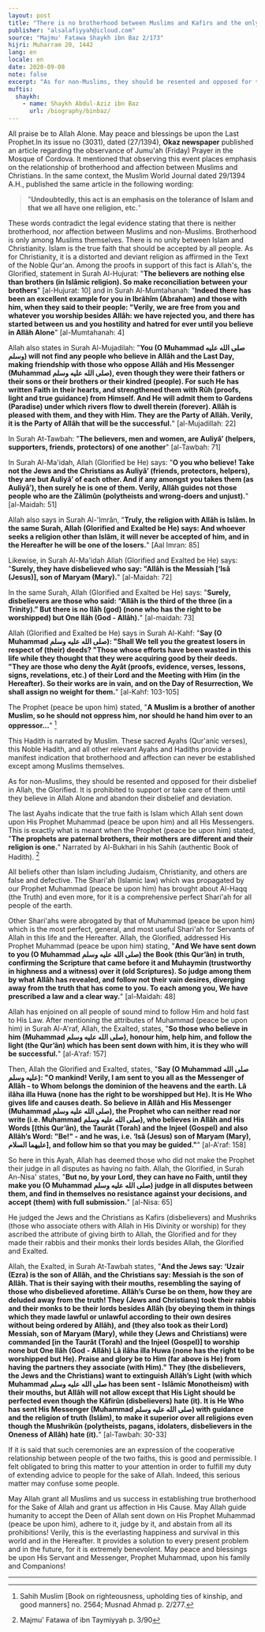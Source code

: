 ```yaml
---
layout: post
title: "There is no brotherhood between Muslims and Kafirs and the only true religion is Islam"
publisher: "alsalafiyyah@icloud.com"
source: "Majmu' Fatawa Shaykh ibn Baz 2/173"
hijri: Muharram 20, 1442
lang: en
locale: en
date: 2020-09-08
note: false
excerpt: "As for non-Muslims, they should be resented and opposed for their disbelief in Allah, the Glorified. It is prohibited to support or take care of them until they believe in Allah Alone and abandon their disbelief and deviation."
muftis:
  shaykh: 
    - name: Shaykh Abdul-Aziz ibn Baz
      url: /biography/binbaz/
---
```


All praise be to Allah Alone. May peace and blessings be upon the Last Prophet.In its issue no (3031), dated (27/1394), **Okaz newspaper** published an article regarding the observance of Jumu'ah (Friday) Prayer in the Mosque of Cordova. It mentioned that observing this event places emphasis on the relationship of brotherhood and affection between Muslims and Christians. In the same context, the Muslim World Journal dated 29/1394 A.H., published the same article in the following wording: 

> "**Undoubtedly, this act is an emphasis on the tolerance of Islam and that we all have one religion, etc.**"

These words contradict the legal evidence stating that there is neither brotherhood, nor affection between Muslims and non-Muslims. Brotherhood is only among Muslims themselves. There is no unity between Islam and Christianity. Islam is the true faith that should be accepted by all people. As for Christianity, it is a distorted and deviant religion as affirmed in the Text of the Noble Qur'an. Among the proofs in support of this fact is Allah's, the Glorified, statement in Surah Al-Hujurat: "**The believers are nothing else than brothers (in Islâmic religion). So make reconciliation between your brothers**" [al-Hujurat: 10] and in Surah Al-Mumtahanah: "**Indeed there has been an excellent example for you in Ibrâhîm (Abraham) and those with him, when they said to their people: "Verily, we are free from you and whatever you worship besides Allâh: we have rejected you, and there has started between us and you hostility and hatred for ever until you believe in Allâh Alone**" [al-Mumtahanah: 4]

Allah also states in Surah Al-Mujadilah: "**You (O Muhammad صلى الله عليه وسلم) will not find any people who believe in Allâh and the Last Day, making friendship with those who oppose Allâh and His Messenger (Muhammad صلى الله عليه وسلم), even though they were their fathers or their sons or their brothers or their kindred (people). For such He has written Faith in their hearts, and strengthened them with Rûh (proofs, light and true guidance) from Himself. And He will admit them to Gardens (Paradise) under which rivers flow to dwell therein (forever). Allâh is pleased with them, and they with Him. They are the Party of Allâh. Verily, it is the Party of Allâh that will be the successful.**" [al-Mujadillah: 22]

In Surah At-Tawbah: "**The believers, men and women, are Auliyâ’ (helpers, supporters, friends, protectors) of one another**" [al-Tawbah: 71]

In Surah Al-Ma'idah, Allah (Glorified be He) says: "**O you who believe! Take not the Jews and the Christians as Auliyâ’ (friends, protectors, helpers), they are but Auliyâ’ of each other. And if any amongst you takes them (as Auliyâ’), then surely he is one of them. Verily, Allâh guides not those people who are the Zâlimûn (polytheists and wrong-doers and unjust).**" [al-Maidah: 51]

Allah also says in Surah Al-'Imrân, "**Truly, the religion with Allâh is Islâm. In the same Surah, Allah (Glorified and Exalted be He) says: And whoever seeks a religion other than Islâm, it will never be accepted of him, and in the Hereafter he will be one of the losers.**" [Aal Imran: 85] 

Likewise, in Surah Al-Ma'idah Allah (Glorified and Exalted be He) says: "**Surely, they have disbelieved who say: "Allâh is the Messiah [‘Isâ (Jesus)], son of Maryam (Mary).**" [al-Maidah: 72]

In the same Surah, Allah (Glorified and Exalted be He) says: "**Surely, disbelievers are those who said: “Allâh is the third of the three (in a Trinity).” But there is no Ilâh (god) (none who has the right to be worshipped) but One Ilâh (God - Allâh).**" [al-maidah: 73]

Allah (Glorified and Exalted be He) says in Surah Al-Kahf: "**Say (O Muhammad صلى الله عليه وسلم): "Shall We tell you the greatest losers in respect of (their) deeds? "Those whose efforts have been wasted in this life while they thought that they were acquiring good by their deeds. "They are those who deny the Ayât (proofs, evidence, verses, lessons, signs, revelations, etc.) of their Lord and the Meeting with Him (in the Hereafter). So their works are in vain, and on the Day of Resurrection, We shall assign no weight for them.**" [al-Kahf: 103-105]

The Prophet (peace be upon him) stated, "**A Muslim is a brother of another Muslim, so he should not oppress him, nor should he hand him over to an oppressor...**" [^1]

This Hadith is narrated by Muslim. These sacred Ayahs (Qur'anic verses), this Noble Hadith, and all other relevant Ayahs and Hadiths provide a manifest indication that brotherhood and affection can never be established except among Muslims themselves.

As for non-Muslims, they should be resented and opposed for their disbelief in Allah, the Glorified. It is prohibited to support or take care of them until they believe in Allah Alone and abandon their disbelief and deviation.

The last Ayahs indicate that the true faith is Islam which Allah sent down upon His Prophet Muhammad (peace be upon him) and all His Messengers. This is exactly what is meant when the Prophet (peace be upon him) stated, "**The prophets are paternal brothers, their mothers are different and their religion is one.**" Narrated by Al-Bukhari in his Sahih (authentic Book of Hadith). [^2]

All beliefs other than Islam including Judaism, Christianity, and others are false and defective. The Shari'ah (Islamic law) which was propagated by our Prophet Muhammad (peace be upon him) has brought about Al-Haqq (the Truth) and even more, for it is a comprehensive perfect Shari'ah for all people of the earth. 

Other Shari'ahs were abrogated by that of Muhammad (peace be upon him) which is the most perfect, general, and most useful Shari'ah for Servants of Allah in this life and the Hereafter. Allah, the Glorified, addressed His Prophet Muhammad (peace be upon him) stating, "**And We have sent down to you (O Muhammad صلى الله عليه وسلم) the Book (this Qur’ân) in truth, confirming the Scripture that came before it and Muhaymin (trustworthy in highness and a witness) over it (old Scriptures). So judge among them by what Allâh has revealed, and follow not their vain desires, diverging away from the truth that has come to you. To each among you, We have prescribed a law and a clear way.**" [al-Maidah: 48] 

Allah has enjoined on all people of sound mind to follow Him and hold fast to His Law. After mentioning the attributes of Muhammad (peace be upon him) in Surah Al-A'raf, Allah, the Exalted, states, "**So those who believe in him (Muhammad صلى الله عليه وسلم), honour him, help him, and follow the light (the Qur’ân) which has been sent down with him, it is they who will be successful.**" [al-A'raf: 157]

Then, Allah the Glorified and Exalted, states, "**Say (O Muhammad صلى الله عليه وسلم): "O mankind! Verily, I am sent to you all as the Messenger of Allâh - to Whom belongs the dominion of the heavens and the earth. Lâ ilâha illa Huwa (none has the right to be worshipped but He). It is He Who gives life and causes death. So believe in Allâh and His Messenger (Muhammad صلى الله عليه وسلم), the Prophet who can neither read nor write (i.e. Muhammad صلى الله عليه وسلم), who believes in Allâh and His Words [(this Qur’ân), the Taurât (Torah) and the Injeel (Gospel) and also Allâh’s Word: "Be!" - and he was, i.e. ‘Isâ (Jesus) son of Maryam (Mary), عليهما السلام], and follow him so that you may be guided."**" [al-A'raf: 158]

So here in this Ayah, Allah has deemed those who did not make the Prophet their judge in all disputes as having no faith. Allah, the Glorified, in Surah An-Nisa' states, "**But no, by your Lord, they can have no Faith, until they make you (O Muhammad صلى الله عليه وسلم) judge in all disputes between them, and find in themselves no resistance against your decisions, and accept (them) with full submission.**" [al-Nisa: 65]

He judged the Jews and the Christians as Kafirs (disbelievers) and Mushriks (those who associate others with Allah in His Divinity or worship) for they ascribed the attribute of giving birth to Allah, the Glorified and for they made their rabbis and their monks their lords besides Allah, the Glorified and Exalted. 

Allah, the Exalted, in Surah At-Tawbah states, "**And the Jews say: ‘Uzair (Ezra) is the son of Allâh, and the Christians say: Messiah is the son of Allâh. That is their saying with their mouths, resembling the saying of those who disbelieved aforetime. Allâh’s Curse be on them, how they are deluded away from the truth! They (Jews and Christians) took their rabbis and their monks to be their lords besides Allâh (by obeying them in things which they made lawful or unlawful according to their own desires without being ordered by Allâh), and (they also took as their Lord) Messiah, son of Maryam (Mary), while they (Jews and Christians) were commanded [in the Taurât (Torah) and the Injeel (Gospel)] to worship none but One Ilâh (God - Allâh) Lâ ilâha illa Huwa (none has the right to be worshipped but He). Praise and glory be to Him (far above is He) from having the partners they associate (with Him)." They (the disbelievers, the Jews and the Christians) want to extinguish Allâh’s Light (with which Muhammad صلى الله عليه وسلم has been sent - Islâmic Monotheism) with their mouths, but Allâh will not allow except that His Light should be perfected even though the Kâfirûn (disbelievers) hate (it). It is He Who has sent His Messenger (Muhammad صلى الله عليه وسلم) with guidance and the religion of truth (Islâm), to make it superior over all religions even though the Mushrikûn (polytheists, pagans, idolaters, disbelievers in the Oneness of Allâh) hate (it).**" [al-Tawbah: 30-33]

If it is said that such ceremonies are an expression of the cooperative relationship between people of the two faiths, this is good and permissible. I felt obligated to bring this matter to your attention in order to fulfill my duty of extending advice to people for the sake of Allah. Indeed, this serious matter may confuse some people.

May Allah grant all Muslims and us success in establishing true brotherhood for the Sake of Allah and grant us affection in His Cause. May Allah guide humanity to accept the Deen of Allah sent down on His Prophet Muhammad (peace be upon him), adhere to it, judge by it, and abstain from all its prohibitions! Verily, this is the everlasting happiness and survival in this world and in the Hereafter. It provides a solution to every present problem and in the future, for it is extremely benevolent. May peace and blessings be upon His Servant and Messenger, Prophet Muhammad, upon his family and Companions!

---

[^1]: Sahih Muslim [Book on righteousness, upholding ties of kinship, and good manners] no. 2564; Musnad Ahmad p. 2/277.
[^2]: Majmu' Fatawa of ibn Taymiyyah p. 3/90
